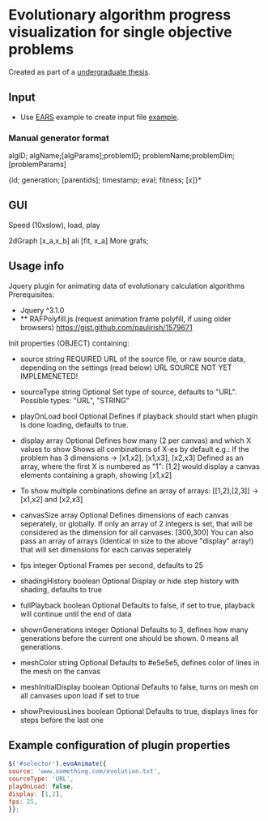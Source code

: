 # Evolutionary algorithm progress visualization for single objective problems

Created as part of a [undergraduate thesis](https://dk.um.si/IzpisGradiva.php?id=68515&lang=eng).

## Input

- Use [EARS](https://github.com/UM-LPM/EARS) example to create input file [example](https://github.com/UM-LPM/EARS/blob/master/src/org/um/feri/analyse/sopvisualization/EA_SOP_VisualizationExample.java).

### Manual generator format

algID; algName;[algParams];problemID; problemName;problemDim;[problemParams]

\{id; generation; [parentids]; timestamp; eval; fitness; [x]\}\*

## GUI

Speed (10xslow), load, play

2dGraph [x_a,x_b] ali [fit, x_a]
More grafs;

## Usage info

Jquery plugin for animating data of evolutionary calculation algorithms
Prerequisites:

- Jquery ^3.1.0
- \*\* RAFPolyfill.js (request animation frame polyfill, if using older browsers) https://gist.github.com/paulirish/1579671

Init properties (OBJECT) containing:

- source string REQUIRED URL of the source file, or raw source data, depending on the settings (read below)
  URL SOURCE NOT YET IMPLEMENETED!
- sourceType string Optional Set type of source, defaults to "URL". Possible types: "URL", "STRING"
- playOnLoad bool Optional Defines if playback should start when plugin is done loading, defaults to true.
- display array Optional Defines how many (2 per canvas) and which X values to show
  Shows all combinations of X-es by default e.g.: If the problem has 3 dimensions -> [x1,x2], [x1,x3], [x2,x3]
  Defined as an array, where the first X is numbered as "1": [1,2] would display a canvas elements containing a graph, showing [x1,x2]
- To show multiple combinations define an array of arrays: [[1,2],[2,3]] -> [x1,x2] and [x2,x3]
- canvasSize array Optional Defines dimensions of each canvas seperately, or globally.
  If only an array of 2 integers is set, that will be considered as the dimension for all canvases: [300,300]
  You can also pass an array of arrays (Identical in size to the above "display" array!) that will set dimensions for each canvas seperately
- fps integer Optional Frames per second, defaults to 25

- shadingHistory boolean Optional Display or hide step history with shading, defaults to true
- fullPlayback boolean Optional Defaults to false, if set to true, playback will continue until the end of data
- shownGenerations integer Optional Defaults to 3, defines how many generations before the current one should be shown. 0 means all generations.
- meshColor string Optional Defaults to #e5e5e5, defines color of lines in the mesh on the canvas
- meshInitialDisplay boolean Optional Defaults to false, turns on mesh on all canvases upon load if set to true
- showPreviousLines boolean Optional Defaults to true, displays lines for steps before the last one

## Example configuration of plugin properties

```javascript
$('#selector').evoAnimate({
source: 'www.something.com/evolution.txt',
sourceType: 'URL',
playOnLoad: false,
display: [1,2],
fps: 25,
}};
```

